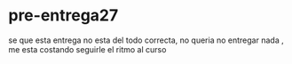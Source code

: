 # pre-entrega27
se que esta entrega no esta del todo correcta, no queria no entregar nada , me esta costando seguirle el ritmo al curso
